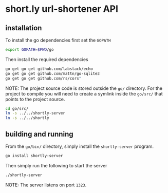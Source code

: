 # short.ly url-shortener API

## installation

To install the go dependencies first set the `GOPATH`

```sh
export GOPATH=$PWD/go
```

Then install the required dependencies

```sh
go get go get github.com/labstack/echo
go get go get github.com/mattn/go-sqlite3
go get go get github.com/rs/cors"
```

NOTE: The project source code is stored outside the `go/` directory. For the
project to compile you will need to create a symlink inside the `go/src/`
that points to the project source.

```sh
cd go/src/
ln -s ../../shortly-server
ln -s ../../shortly
```


## building and running

From the `go/bin/` directory, simply install the `shortly-server` program.

```sh
go install shortly-server
```

Then simply run the following to start the server

```sh
./shortly-server
```

NOTE: The server listens on port `1323`.

